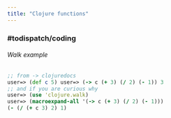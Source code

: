 ```yaml
---
title: "Clojure functions"
---
```


### #todispatch/coding 
###### Walk example
```Clojure
;; from -> clojuredocs
user=> (def c 5) user=> (-> c (+ 3) (/ 2) (- 1)) 3
;; and if you are curious why
user=> (use 'clojure.walk)
user=> (macroexpand-all '(-> c (+ 3) (/ 2) (- 1)))
(- (/ (+ c 3) 2) 1)
```
